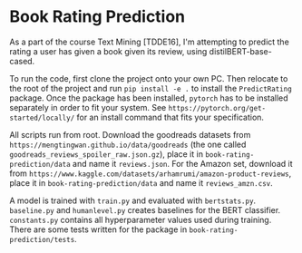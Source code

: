 # Book Rating Prediction
As a part of the course Text Mining [TDDE16], I'm attempting to predict the rating a user has given a book given its review, using distilBERT-base-cased. 

To run the code, first clone the project onto your own PC. Then relocate to the root of the project and run `pip install -e .` to install the `PredictRating` package. Once the package has been installed, `pytorch` has to be installed separately in order to fit your system. See `https://pytorch.org/get-started/locally/` for an install command that fits your specification.

All scripts run from root. Download the goodreads datasets from `https://mengtingwan.github.io/data/goodreads` (the one called `goodreads_reviews_spoiler_raw.json.gz`), place it in `book-rating-prediction/data` and name it `reviews.json`. For the Amazon set, download it from `https://www.kaggle.com/datasets/arhamrumi/amazon-product-reviews`, place it in `book-rating-prediction/data` and name it `reviews_amzn.csv`.

A model is trained with `train.py` and evaluated with `bertstats.py`. `baseline.py` and `humanlevel.py` creates baselines for the BERT classifier. `constants.py` contains all hyperparameter values used during training. There are some tests written for the package in `book-rating-prediction/tests`.
